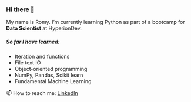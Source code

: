 ### Hi there 👋 


My name is Romy. I’m currently learning Python as part of a bootcamp for **Data Scientist** at HyperionDev. 

##### So far I have learned: 
* Iteration and functions 
* File text IO 
* Object-oriented programming
* NumPy, Pandas, Scikit learn
* Fundamental Machine Learning 


📫 How to reach me: [LinkedIn](https://www.linkedin.com/in/r-b-6403a92b8?trk=contact-info)
 
<!--
**ro-iterate/ro-iterate** is a ✨ _special_ ✨ repository because its `README.md` (this file) appears on your GitHub profile.

Here are some ideas to get you started:

- 🔭 I’m currently working on ...
- 🌱 I’m currently learning ...
- 👯 I’m looking to collaborate on ...
- 🤔 I’m looking for help with ...
- 💬 Ask me about ...
- 📫 How to reach me: ...
- 😄 Pronouns: ...
- ⚡ Fun fact: ...

